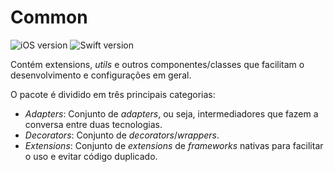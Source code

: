 # Common
![iOS version](https://img.shields.io/badge/iOS-13\+-blue) ![Swift version](https://img.shields.io/badge/Swift-v5.5-orange)

Contém extensions, _utils_ e outros componentes/classes que facilitam o desenvolvimento e configurações em geral.

O pacote é dividido em três principais categorias:
- _Adapters_: Conjunto de _adapters_, ou seja, intermediadores que fazem a conversa entre duas tecnologias.
- _Decorators_: Conjunto de _decorators_/_wrappers_.
- _Extensions_: Conjunto de _extensions_ de _frameworks_ nativas para facilitar o uso e evitar código duplicado. 
